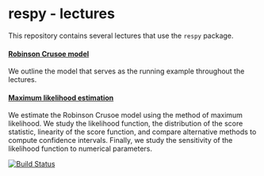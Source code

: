 # respy - lectures

This repository contains several lectures that use the ``respy`` package.

#### [Robinson Crusoe model](https://nbviewer.jupyter.org/github/OpenSourceEconomics/respy-lectures/blob/master/lectures/00_robinson_economy/notebook.ipynb)

We outline the model that serves as the running example throughout the lectures.

#### [Maximum likelihood estimation](https://nbviewer.jupyter.org/github/OpenSourceEconomics/respy-lectures/blob/master/lectures/01_maximum_likelihood/notebook.ipynb)

We estimate the Robinson Crusoe model using the method of maximum likelihood. We study the likelihood function, the distribution of the score statistic, linearity of the score function, and compare alternative methods to compute confidence intervals. Finally, we study the sensitivity of the likelihood function to numerical parameters.

[![Build Status](https://travis-ci.org/OpenSourceEconomics/respy-lectures.svg?branch=master)](https://travis-ci.org/OpenSourceEconomics/respy-lectures)
